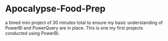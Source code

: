 # Apocalypse-Food-Prep
a timed mini project of 30 minutes total to ensure my basic understanding of PowerBI and PowerQuery are in place. This is one my first projects conducted using PowerBI.
